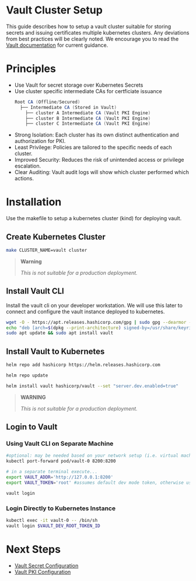 # Vault Cluster Setup
This guide describes how to setup a vault cluster suitable for storing secrets and issuing certificates multiple kubernetes clusters. Any deviations from best practices will be clearly noted. We encourage you to read the [Vault documentation](https://developer.hashicorp.com/vault) for current guidance.

# Principles
- Use Vault for secret storage over Kubernetes Secrets
- Use cluster specific intermediate CAs for certficiate issuance
  ```java
  Root CA (Offline/Secured)
    ├── Intermediate CA (Stored in Vault)
      ├── cluster A Intermediate CA (Vault PKI Engine)
      ├── cluster B Intermediate CA (Vault PKI Engine)
      ├── cluster C Intermediate CA (Vault PKI Engine)
  ```
- Strong Isolation: Each cluster has its own distinct authentication and authorization for PKI.
- Least Privilege: Policies are tailored to the specific needs of each cluster.
- Improved Security: Reduces the risk of unintended access or privilege escalation.
- Clear Auditing: Vault audit logs will show which cluster performed which actions.

# Installation
Use the makefile to setup a kubernetes cluster (kind) for deploying vault. 

## Create Kubernetes Cluster
```bash
make CLUSTER_NAME=vault cluster
```
> **Warning**
>
> *This is not suitable for a production deployment.* 
>

## Install Vault CLI
Install the vault cli on your developer workstation. We will use this later to connect and configure the vault instance deployed to kubernetes.

```bash
wget -O - https://apt.releases.hashicorp.com/gpg | sudo gpg --dearmor -o /usr/share/keyrings/hashicorp-archive-keyring.gpg
echo "deb [arch=$(dpkg --print-architecture) signed-by=/usr/share/keyrings/hashicorp-archive-keyring.gpg] https://apt.releases.hashicorp.com $(lsb_release -cs) main" | sudo tee /etc/apt/sources.list.d/hashicorp.list
sudo apt update && sudo apt install vault
```

## Install Vault to Kubernetes

```bash
helm repo add hashicorp https://helm.releases.hashicorp.com

helm repo update

helm install vault hashicorp/vault --set "server.dev.enabled=true"

```
> **WARNING**
>
> *This is not suitable for a production deployment.*
>

## Login to Vault

### Using Vault CLI on Separate Machine

```bash
#optional: may be needed based on your network setup (i.e. virtual machine)
kubectl port-forward pod/vault-0 8200:8200 

# in a separate terminal execute...
export VAULT_ADDR='http://127.0.0.1:8200'
export VAULT_TOKEN='root' #assumes default dev mode token, otherwise use assigned

vault login
```

### Login Directly to Kubernetes Instance
```bash
kubectl exec -it vault-0 -- /bin/sh
vault login $VAULT_DEV_ROOT_TOKEN_ID
```

# Next Steps

- [Vault Secret Configuration](./vault-secret-configuration.md)
- [Vault PKI Configuration](./vault-pki-configuration.md)
